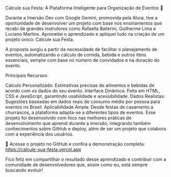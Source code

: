 Calcule sua Festa: A Plataforma Inteligente para Organização de Eventos 🎉

Durante a Imersão Dev com Google Gemini, promovida pela Alura, tive a oportunidade de desenvolver um projeto com base nos ensinamentos que recebi de grandes instrutores como Rafaella Ballerini, Guilherme Lima e Luciano Martins. Aproveitei o aprendizado e apliquei tudo na criação de um projeto único: Calcule sua Festa.

A proposta surgiu a partir da necessidade de facilitar o planejamento de eventos, automatizando o cálculo de comida, bebida e outros itens essenciais, sempre com base no número de convidados e na duração do evento.

Principais Recursos:

Cálculo Personalizado: Estimativas precisas de alimentos e bebidas de acordo com os dados do seu evento.
Interface Dinâmica: Feita em HTML, CSS e JavaScript, garantindo usabilidade e acessibilidade.
Dados Realistas: Sugestões baseadas em dados reais de consumo médio por pessoa para eventos no Brasil.
Aplicabilidade Ampla: Desde festas de casamento a churrascos, a plataforma adapta-se a diferentes tipos de eventos.
Esse projeto foi desenvolvido com foco nas melhores práticas de desenvolvimento que aprendi durante a imersão, integrando também conhecimentos sobre GitHub e deploy, além de ser um projeto que colabora com a experiência dos usuários.

🚀 Acesse o projeto no GitHub e confira a demonstração completa: https://calcule-sua-festa.vercel.app 

Fico feliz em compartilhar o resultado desse aprendizado e contribuir com a comunidade de desenvolvedores que, assim como eu, está sempre buscando evoluir!

